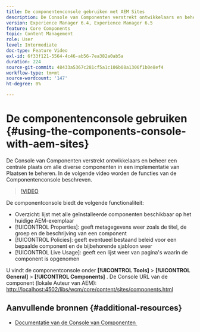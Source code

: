 ```yaml
---
title: De componentenconsole gebruiken met AEM Sites
description: De Console van Componenten verstrekt ontwikkelaars en beheer een centrale plaats om alle diverse componenten in een implementatie van Plaatsen te beheren. In de volgende video worden de functies van de Componentenconsole beschreven.
version: Experience Manager 6.4, Experience Manager 6.5
feature: Core Components
topic: Content Management
role: User
level: Intermediate
doc-type: Feature Video
exl-id: 6f33f121-5564-4c46-ab56-7ea382a0ab5a
duration: 224
source-git-commit: 48433a5367c281cf5a1c106b08a1306f1b0e8ef4
workflow-type: tm+mt
source-wordcount: '147'
ht-degree: 0%

---
```


# De componentenconsole gebruiken {#using-the-components-console-with-aem-sites}

De Console van Componenten verstrekt ontwikkelaars en beheer een centrale plaats om alle diverse componenten in een implementatie van Plaatsen te beheren. In de volgende video worden de functies van de Componentenconsole beschreven.

>[!VIDEO](https://video.tv.adobe.com/v/17417?quality=12&learn=on)

De componentconsole biedt de volgende functionaliteit:

* Overzicht: lijst met alle geïnstalleerde componenten beschikbaar op het huidige AEM-exemplaar
* [!UICONTROL Properties]: geeft metagegevens weer zoals de titel, de groep en de beschrijving van een component
* [!UICONTROL Policies]: geeft eventueel bestaand beleid voor een bepaalde component en de bijbehorende sjabloon weer
* [!UICONTROL Live Usage]: geeft een lijst weer van pagina&#39;s waarin de component is opgenomen

U vindt de componentconsole onder **[!UICONTROL Tools]** > **[!UICONTROL General]** > **[!UICONTROL Components]** .
De Console URL van de component (lokale Auteur van AEM): [&#x200B; http://localhost:4502/libs/wcm/core/content/sites/components.html](http://localhost:4502/libs/wcm/core/content/sites/components.html)

## Aanvullende bronnen {#additional-resources}

* [&#x200B; Documentatie van de Console van Componenten &#x200B;](https://helpx.adobe.com/nl/experience-manager/6-5/sites/authoring/using/default-components-console.html)
